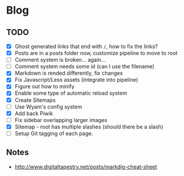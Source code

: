 # Blog


## TODO

- [X] Ghost generated links that end with `/`, how to fix the links?
- [X] Posts are in a posts folder now, customize pipeline to move to root
- [ ] Comment system is broken... again...
- [ ] Comment system needs some id (can I use the filename)
- [X] Markdown is rended differently, fix changes
- [X] Fix Javascript/Less assets (integrate into pipeline)
- [X] Figure out how to minify
- [X] Enable some type of automatic reload system
- [X] Create Sitemaps
- [ ] Use Wyam's config system
- [X] Add back Piwik
- [ ] Fix sidebar overlapping larger images
- [X] Sitemap - root has multiple slashes (should there be a slash)
- [ ] Setup Git tagging of each page.

## Notes

- http://www.digitaltapestry.net/posts/markdig-cheat-sheet
